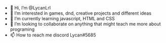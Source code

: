 - 👋 Hi, I’m @LycanLrl
- 👀 I’m interested in games, dnd, creative projects and different ideas
- 🌱 I’m currently learning javascript, HTML and CSS
- 💞️ I’m looking to collaborate on anything that might teach me more about programing 
- 📫 How to reach me discord Lycan#5685

<!---
LycanLrl/LycanLrl is a ✨ special ✨ repository because its `README.md` (this file) appears on your GitHub profile.
You can click the Preview link to take a look at your changes.
--->
